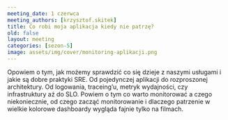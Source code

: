 ```yaml
---
meeting_date: 1 czerwca
meeting_authors: [krzysztof.skitek]
title: Co robi moja aplikacja kiedy nie patrzę?
old: false
layout: meeting
categories: [sezon-5]
image: assets/img/cover/monitoring-aplikacji.png
---
```


Opowiem o tym, jak możemy sprawdzić co się dzieje z naszymi usługami i jakie są dobre praktyki SRE.
Od pojedynczej aplikacji do rozproszonej architektury.
Od logowania, traceing’u, metryk wydajności, czy infrastruktury aż do SLO.
Powiem o tym co warto monitorować a czego niekoniecznie, od czego zacząć monitorowanie i dlaczego patrzenie w wielkie kolorowe dashboardy wygląda fajnie tylko na filmach.